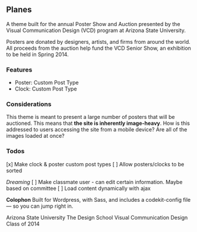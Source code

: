 

## Planes
A theme built for the annual Poster Show and Auction presented by the Visual Communication Design (VCD) program at Arizona State University.

Posters are donated by designers, artists, and firms from around the world. All proceeds from the auction help fund the VCD Senior Show, an exhibition to be held in Spring 2014.

### Features
- Poster: Custom Post Type
- Clock: Custom Post Type

### Considerations
This theme is meant to present a large number of posters that will be auctioned. This means that **the site is inherently image-heavy**. How is this addressed to users accessing the site from a mobile device? Are all of the images loaded at once? 

### Todos
[x] Make clock & poster custom post types
[ ] Allow posters/clocks to be sorted

_Dreaming_
[ ] Make classmate user - can edit certain information. Maybe based on committee
[ ] Load content dynamically with ajax


**Colophon**
Built for Wordpress, with Sass, and includes a codekit-config file— so you can jump right in.


Arizona State University
The Design School
Visual Communication Design
Class of 2014
